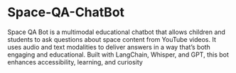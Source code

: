 # Space-QA-ChatBot
Space QA Bot is a multimodal educational chatbot that allows children and students to ask questions about space content from YouTube videos. It uses audio and text modalities to deliver answers in a way that’s both engaging and educational. Built with LangChain, Whisper, and GPT, this bot enhances accessibility, learning, and curiosity
